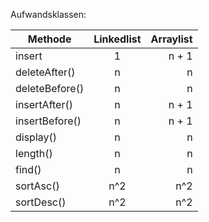 Aufwandsklassen:

| Methode        | Linkedlist      | Arraylist  |
| ------------- |:-------------:| -----:|
|insert	|1|	n + 1
|deleteAfter()	|n|	n
|deleteBefore()	|n|	n
|insertAfter()	|n|	n + 1
|insertBefore()	|n|	n + 1
|display()	|n|	n
|length()	|n|	n
|find()	|n|	n
|sortAsc()	|   n^2|	n^2
|sortDesc()	|   n^2|    n^2
